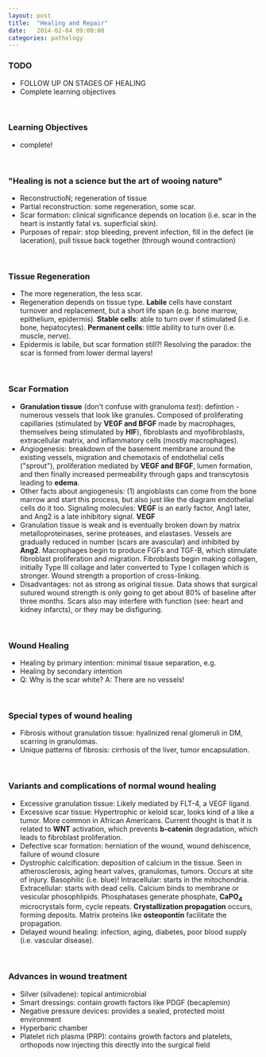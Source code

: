 ```yaml
---
layout: post
title:  "Healing and Repair"
date:   2014-02-04 09:00:00
categories: pathology
---
```


### TODO
- FOLLOW UP ON STAGES OF HEALING
- Complete learning objectives

<span><br></span>

### Learning Objectives
- complete!

<span><br></span>

### "Healing is not a science but the art of wooing nature"
- ReconstructioN; regeneration of tissue
- Partial reconstruction: some regeneration, some scar.
- Scar formation: clinical significance depends on location (i.e. scar in the heart is instantly fatal vs. superficial skin).
- Purposes of repair: stop bleeding, prevent infection, fill in the defect (ie laceration), pull tissue back together (through wound contraction)

<span><br></span>

### Tissue Regeneration
- The more regeneration, the less scar.
- Regeneration depends on tissue type. **Labile** cells have constant turnover and replacement, but a short life span (e.g. bone marrow, epithelium, epidermis). **Stable cells**: able to turn over if stimulated (i.e. bone, hepatocytes). **Permanent cells**: little ability to turn over (i.e. muscle, nerve).
- Epidermis is labile, but scar formation still?! Resolving the paradox: the scar is formed from lower dermal layers!

<span><br></span>

### Scar Formation
- **Granulation tissue** (don't confuse with granuloma *test*): defintion - numerous vessels that look like granules. Composed of proliferating capillaries (stimulated by **VEGF and BFGF** made by macrophages, themselves being stimulated by **HIF**), fibroblasts and myofibroblasts, extracellular matrix, and inflammatory cells (mostly macrophages).
- Angiogenesis: breakdown of the basement membrane around the existing vessels, migration and chemotaxis of endothelial cells ("sprout"), proliferation mediated by **VEGF and BFGF**, lumen formation, and then finally increased permeability through gaps and transcytosis leading to **edema**.
- Other facts about angiogenesis: (1) angioblasts can come from the bone marrow and start this process, but also just like the diagram endothelial cells do it too. Signaling molecules: **VEGF** is an early factor, Ang1 later, and Ang2 is a late inhibitory signal. **VEGF** 
- Granulation tissue is weak and is eventually broken down by matrix metalloproteinases, serine proteases, and elastases. Vessels are gradually reduced in number (scars are avascular) and inhibited by **Ang2**. Macrophages begin to produce FGFs and TGF-B, which stimulate fibroblast proliferation and migration. Fibroblasts begin making collagen, initially Type III collage and later converted to Type I collagen which is stronger. Wound strength a proportion of cross-linking.
- Disadvantages: not as strong as original tissue. Data shows that surgical sutured wound strength is only going to get about 80% of baseline after three months. Scars also may interfere with function (see: heart and kidney infarcts), or they may be disfiguring.

<span><br></span>

### Wound Healing
- Healing by primary intention: minimal tissue separation, e.g.
- Healing by secondary intention
- Q: Why is the scar white? A: There are no vessels!

<span><br></span>

### Special types of wound healing
- Fibrosis without granulation tissue: hyalinized renal glomeruli in DM, scarring in granulomas.
- Unique patterns of fibrosis: cirrhosis of the liver, tumor encapsulation.

<span><br></span>

### Variants and complications of normal wound healing
- Excessive granulation tissue: Likely mediated by FLT-4, a VEGF ligand.
- Excessive scar tissue: Hypertrophic or keloid scar, looks kind of a like a tumor. More common in African Americans. Current thought is that it is related to **WNT** activation, which prevents **b-catenin** degradation, which leads to fibroblast proliferation.
- Defective scar formation: herniation of the wound, wound dehiscence, failure of wound closure
- Dystrophic calcification: deposition of calcium in the tissue. Seen in atherosclerosis, aging heart valves, granulomas, tumors. Occurs at site of injury. Basophilic (i.e. blue)! Intracellular: starts in the mitochondria. Extracellular: starts with dead cells. Calcium binds to membrane or vesicular phosophlipids. Phosphatases generate phosphate, **CaPO<sub>4</sub>** microcrystals form, cycle repeats. **Crystallization propagation** occurs, forming deposits. Matrix proteins like **osteopontin** facilitate the propagation.
- Delayed wound healing: infection, aging, diabetes, poor blood supply (i.e. vascular disease).

<span><br></span>

### Advances in wound treatment
- Silver (silvadene): topical antimicrobial
- Smart dressings: contain growth factors like PDGF (becaplemin)
- Negative pressure devices: provides a sealed, protected moist environment
- Hyperbaric chamber
- Platelet rich plasma (PRP): contains growth factors and platelets, orthopods now injecting this directly into the surgical field